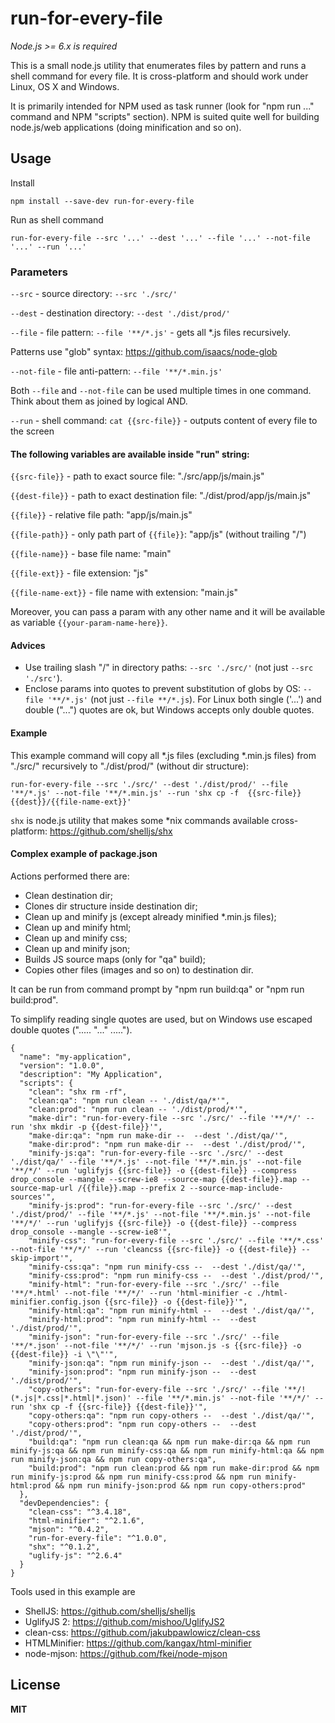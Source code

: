 # run-for-every-file

*Node.js >= 6.x is required*

This is a small node.js utility that enumerates files by pattern
and runs a shell command for every file.
It is cross-platform and should work under Linux, OS X and Windows.

It is primarily intended for NPM used as task runner
(look for "npm run ..." command and NPM "scripts" section).
NPM is suited quite well for building node.js/web applications
(doing minification and so on).

## Usage

Install

    npm install --save-dev run-for-every-file

Run as shell command

    run-for-every-file --src '...' --dest '...' --file '...' --not-file '...' --run '...'

### Parameters

`--src` - source directory: `--src './src/'`

`--dest` - destination directory: `--dest './dist/prod/'`

`--file` - file pattern: `--file '**/*.js'` - gets all *.js files recursively.

Patterns use "glob" syntax: https://github.com/isaacs/node-glob

`--not-file` - file anti-pattern: `--file '**/*.min.js'`

Both `--file` and `--not-file` can be used multiple times in one command. Think about them as joined by logical AND.

`--run` - shell command: `cat {{src-file}}` - outputs content of every file to the screen

#### The following variables are available inside "run" string:

`{{src-file}}` - path to exact source file: "./src/app/js/main.js"

`{{dest-file}}` - path to exact destination file: "./dist/prod/app/js/main.js"

`{{file}}` - relative file path: "app/js/main.js"

`{{file-path}}` - only path part of `{{file}}`: "app/js" (without trailing "/")

`{{file-name}}` - base file name: "main"

`{{file-ext}}` - file extension: "js"

`{{file-name-ext}}` - file name with extension: "main.js"

Moreover, you can pass a param with any other name and it will be available as variable `{{your-param-name-here}}`.

#### Advices

- Use trailing slash "/" in directory paths: `--src './src/'` (not just `--src './src'`).
- Enclose params into quotes to prevent substitution of globs by OS: `--file '**/*.js'` (not just `--file **/*.js`).
  For Linux both single ('...') and double ("...") quotes are ok, but Windows accepts only double quotes.

#### Example

This example command will copy all *.js files (excluding *.min.js files) from "./src/" recursively to "./dist/prod/" (without dir structure):

    run-for-every-file --src './src/' --dest './dist/prod/' --file '**/*.js' --not-file '**/*.min.js' --run 'shx cp -f  {{src-file}} {{dest}}/{{file-name-ext}}'

`shx` is node.js utility that makes some *nix commands available cross-platform: https://github.com/shelljs/shx

#### Complex example of package.json

Actions performed there are:

- Clean destination dir;
- Clones dir structure inside destination dir;
- Clean up and minify js (except already minified *.min.js files);
- Clean up and minify html;
- Clean up and minify css;
- Clean up and minify json;
- Builds JS source maps (only for "qa" build);
- Copies other files (images and so on) to destination dir.

It can be run from command prompt by "npm run build:qa" or "npm run build:prod".

To simplify reading single quotes are used, but on Windows use escaped double quotes ("..... \"...\" .....").

    {
      "name": "my-application",
      "version": "1.0.0",
      "description": "My Application",
      "scripts": {
        "clean": "shx rm -rf",
        "clean:qa": "npm run clean -- './dist/qa/*'",
        "clean:prod": "npm run clean -- './dist/prod/*'",
        "make-dir": "run-for-every-file --src './src/' --file '**/*/' --run 'shx mkdir -p {{dest-file}}'",
        "make-dir:qa": "npm run make-dir --  --dest './dist/qa/'",
        "make-dir:prod": "npm run make-dir --  --dest './dist/prod/'",
        "minify-js:qa": "run-for-every-file --src './src/' --dest './dist/qa/' --file '**/*.js' --not-file '**/*.min.js' --not-file '**/*/' --run 'uglifyjs {{src-file}} -o {{dest-file}} --compress drop_console --mangle --screw-ie8 --source-map {{dest-file}}.map --source-map-url /{{file}}.map --prefix 2 --source-map-include-sources'",
        "minify-js:prod": "run-for-every-file --src './src/' --dest './dist/prod/' --file '**/*.js' --not-file '**/*.min.js' --not-file '**/*/' --run 'uglifyjs {{src-file}} -o {{dest-file}} --compress drop_console --mangle --screw-ie8'",
        "minify-css": "run-for-every-file --src './src/' --file '**/*.css' --not-file '**/*/' --run 'cleancss {{src-file}} -o {{dest-file}} --skip-import'",
        "minify-css:qa": "npm run minify-css --  --dest './dist/qa/'",
        "minify-css:prod": "npm run minify-css --  --dest './dist/prod/'",
        "minify-html": "run-for-every-file --src './src/' --file '**/*.html' --not-file '**/*/' --run 'html-minifier -c ./html-minifier.config.json {{src-file}} -o {{dest-file}}'",
        "minify-html:qa": "npm run minify-html --  --dest './dist/qa/'",
        "minify-html:prod": "npm run minify-html --  --dest './dist/prod/'",
        "minify-json": "run-for-every-file --src './src/' --file '**/*.json' --not-file '**/*/' --run 'mjson.js -s {{src-file}} -o {{dest-file}} -i \"\"'",
        "minify-json:qa": "npm run minify-json --  --dest './dist/qa/'",
        "minify-json:prod": "npm run minify-json --  --dest './dist/prod/'",
        "copy-others": "run-for-every-file --src './src/' --file '**/!(*.js|*.css|*.html|*.json)' --file '**/*.min.js' --not-file '**/*/' --run 'shx cp -f {{src-file}} {{dest-file}}'",
        "copy-others:qa": "npm run copy-others --  --dest './dist/qa/'",
        "copy-others:prod": "npm run copy-others --  --dest './dist/prod/'",
        "build:qa": "npm run clean:qa && npm run make-dir:qa && npm run minify-js:qa && npm run minify-css:qa && npm run minify-html:qa && npm run minify-json:qa && npm run copy-others:qa",
        "build:prod": "npm run clean:prod && npm run make-dir:prod && npm run minify-js:prod && npm run minify-css:prod && npm run minify-html:prod && npm run minify-json:prod && npm run copy-others:prod"
      },
      "devDependencies": {
        "clean-css": "^3.4.18",
        "html-minifier": "^2.1.6",
        "mjson": "^0.4.2",
        "run-for-every-file": "^1.0.0",
        "shx": "^0.1.2",
        "uglify-js": "^2.6.4"
      }
    }

Tools used in this example are

- ShellJS: https://github.com/shelljs/shelljs
- UglifyJS 2: https://github.com/mishoo/UglifyJS2
- clean-css: https://github.com/jakubpawlowicz/clean-css
- HTMLMinifier: https://github.com/kangax/html-minifier
- node-mjson: https://github.com/fkei/node-mjson

## License

**MIT**
